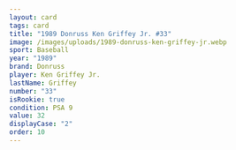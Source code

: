 ```yaml
---
layout: card
tags: card
title: "1989 Donruss Ken Griffey Jr. #33"
image: /images/uploads/1989-donruss-ken-griffey-jr.webp
sport: Baseball
year: "1989"
brand: Donruss
player: Ken Griffey Jr.
lastName: Griffey
number: "33"
isRookie: true
condition: PSA 9
value: 32
displayCase: "2"
order: 10
---
```

